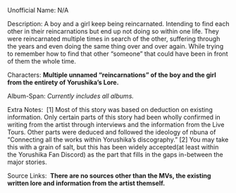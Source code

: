 Unofficial Name: N/A

Description: A boy and a girl keep being reincarnated. Intending to find each other in their reincarnations but end up not doing so within one life. They were reincarnated multiple times in search of the other, suffering through the years and even doing the same thing over and over again. While trying to remember how to find that other “someone” that could have been in front of them the whole time.

Characters: **Multiple unnamed “reincarnations” of the boy and the girl from the entirety of Yorushika’s Lore.**

Album-Span: *Currently includes all albums.*

Extra Notes: 
[1] Most of this story was based on deduction on existing information. Only certain parts of this story had been wholly confirmed in writing from the artist through interviews and the information from the Live Tours. Other parts were deduced and followed the ideology of nbuna of “Connecting all the works within Yorushika’s discography.”
[2] You may take this with a grain of salt, but this has been widely accepted(at least within the Yorushika Fan Discord) as the part that fills in the gaps in-between the major stories.


Source Links: 
**There are no sources other than the MVs, the existing written lore and information from the artist themself.**